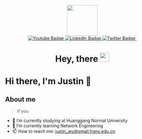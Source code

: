 <div id="header" align="center">
  <img src="https://media.giphy.com/media/M9gbBd9nbDrOTu1Mqx/giphy.gif" width="100"/>
  <div id="badges">
 
  <a href="https://www.youtube.com/">
    <img src="https://img.shields.io/badge/YouTube-red?style=for-the-badge&logo=youtube&logoColor=white" alt="Youtube Badge"/>
  </a>
   <a href="https://www.instagram.com/just1n_wu_/">
    <img src="https://img.shields.io/badge/Instagram-pink?style=for-the-badge&logo=linkedin&logoColor=white" alt="LinkedIn Badge"/>
  </a>
  <a href="https://twitter.com/JN9f_AugIS">
    <img src="https://img.shields.io/badge/Twitter-blue?style=for-the-badge&logo=twitter&logoColor=white" alt="Twitter Badge"/>
  </a>
    <img src="https://komarev.com/ghpvc/?username=your-github-username&style=flat-square&color=blue" alt=""/>
    <h1>
  Hey, there
  <img src="https://media.giphy.com/media/hvRJCLFzcasrR4ia7z/giphy.gif" width="30px"/>
</h1>
</div>
</div>


# Hi there, I'm Justin 👋

<!--
**Just1n-wu/Just1n-wu** is a ✨ _special_ ✨ repository because its `README.md` (this file) appears on your GitHub profile.

Here are some ideas to get you started:

- 🔭 I’m currently working on ...
- 🌱 I’m currently learning ...
- 👯 I’m looking to collaborate on ...
- 🤔 I’m looking for help with ...
- 💬 Ask me about ...
- 📫 How to reach me: ...
- 😄 Pronouns: ...
- ⚡ Fun fact: ...
-->

## About me
> if you

- 🏫 I’m currently studying at Huanggang Normal University
- 🌱 I’m currently learning Network Engineering
- 📫 How to reach me: <u>justin_wu@smail.hgnu.edu.cn</u>
